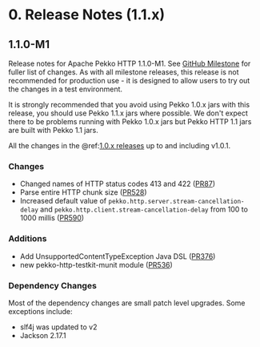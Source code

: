 # 0. Release Notes (1.1.x)

## 1.1.0-M1

Release notes for Apache Pekko HTTP 1.1.0-M1. See [GitHub Milestone](https://github.com/apache/pekko-http/milestone/1?closed=1) for fuller list of changes.
As with all milestone releases, this release is not recommended for production use - it is designed to allow users to try out the changes in a test environment.

It is strongly recommended that you avoid using Pekko 1.0.x jars with this release, you should use Pekko 1.1.x jars where possible. We don't expect there to be problems running with Pekko 1.0.x jars but Pekko HTTP 1.1 jars are built with Pekko 1.1 jars.

All the changes in the @ref:[1.0.x releases](releases-1.0.md) up to and including v1.0.1.

### Changes
* Changed names of HTTP status codes 413 and 422 ([PR87](https://github.com/apache/pekko-http/pull/87))
* Parse entire HTTP chunk size ([PR528](https://github.com/apache/pekko-http/pull/528))
* Increased default value of `pekko.http.server.stream-cancellation-delay` and `pekko.http.client.stream-cancellation-delay` from 100 to 1000 millis ([PR590](https://github.com/apache/pekko-http/pull/590))

### Additions
* Add UnsupportedContentTypeException Java DSL ([PR376](https://github.com/apache/pekko-http/pull/376))
* new pekko-http-testkit-munit module ([PR536](https://github.com/apache/pekko-http/pull/536))

### Dependency Changes

Most of the dependency changes are small patch level upgrades. Some exceptions include:

* slf4j was updated to v2
* Jackson 2.17.1
